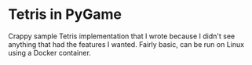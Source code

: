 # Tetris in PyGame

Crappy sample Tetris implementation that I wrote because I didn't see
anything that had the features I wanted. Fairly basic, can be run on
Linux using a Docker container.
